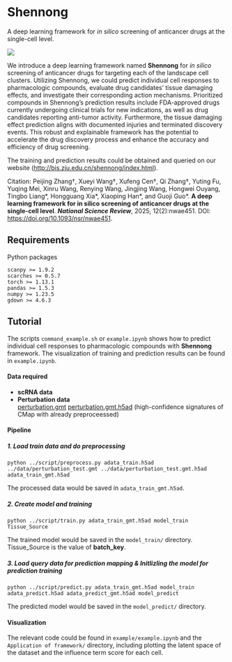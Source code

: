 # Shennong
A deep learning framework for <i>in silico</i> screening of anticancer drugs at the single-cell level.

<a><img src="https://bis.zju.edu.cn/shennong/assets/img/pipeline.png"></a>

<p>We introduce a deep learning framework named <b>Shennong</b> for <i>in silico</i> screening of anticancer drugs for targeting each of the landscape cell clusters. Utilizing Shennong, we could predict individual cell responses to pharmacologic compounds, evaluate drug candidates’ tissue damaging effects, and investigate their corresponding action mechanisms. Prioritized compounds in Shennong’s prediction results include FDA-approved drugs currently undergoing clinical trials for new indications, as well as drug candidates reporting anti-tumor activity. Furthermore, the tissue damaging effect prediction aligns with documented injuries and terminated discovery events. This robust and explainable framework has the potential to accelerate the drug discovery process and enhance the accuracy and efficiency of drug screening.</p>

<p>The training and prediction results could be obtained and queried on our website (<a href="http://bis.zju.edu.cn/shennong/index.html" target="_blank">http://bis.zju.edu.cn/shennong/index.html</a>).</p>

<p>Citation: Peijing Zhang†, Xueyi Wang†, Xufeng Cen†, Qi Zhang†, Yuting Fu, Yuqing Mei, Xinru Wang, Renying Wang, Jingjing Wang, Hongwei Ouyang, Tingbo Liang*, Hongguang Xia*, Xiaoping Han*, and Guoji Guo*. <b>A deep learning framework for in silico screening of anticancer drugs at the single-cell level</b>. <b><i>National Science Review</i></b>, 2025, 12(2):nwae451. DOI: <a href="https://doi.org/10.1093/nsr/nwae451" target="_blank">https://doi.org/10.1093/nsr/nwae451</a>.</p>

## Requirements
Python packages  
```
scanpy >= 1.9.2
scarches >= 0.5.7
torch >= 1.13.1
pandas >= 1.5.3
numpy >= 1.23.5
gdown >= 4.6.3
```
## Tutorial
The scripts `command_example.sh` or `example.ipynb` shows how to predict individual cell responses to pharmacologic compounds with **Shennong** framework. The visualization of training and prediction results can be found in `example.ipynb`.
#### Data required
- <b>scRNA data</b>
- <b>Perturbation data</b>  
<a href="http://bis.zju.edu.cn/shennong/data/perturbation.gmt" target="_blank">perturbation.gmt</a> <a href="http://bis.zju.edu.cn/shennong/data/perturbation.gmt.h5ad" target="_blank">perturbation.gmt.h5ad</a> (high-confidence signatures of CMap with already preproceessed)
#### Pipeline
##### 1. Load train data and do preprocessing
```
python ../script/preprocess.py adata_train.h5ad ../data/perturbation_test.gmt ../data/perturbation_test.gmt.h5ad adata_train_gmt.h5ad
```  
The processed data would be saved in `adata_train_gmt.h5ad`.
##### 2. Create model and training
```
python ../script/train.py adata_train_gmt.h5ad model_train Tissue_Source
```  
The trained model would be saved in the `model_train/` directory. Tissue_Source is the value of <b>batch_key</b>.
##### 3. Load query data for prediction mapping & Initlizling the model for prediction training
```
python ../script/predict.py adata_train_gmt.h5ad model_train adata_predict.h5ad adata_predict_gmt.h5ad model_predict
```  
The predicted model would be saved in the `model_predict/` directory.
#### Visualization
The relevant code could be found in `example/example.ipynb` and the `Application of framework/` directory, including plotting the latent space of the dataset and the influence term score for each cell.

